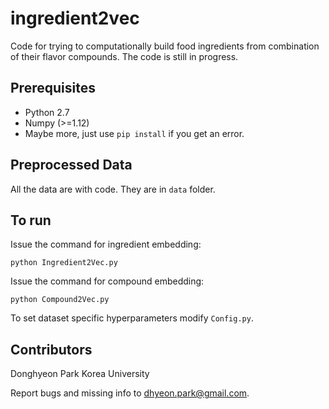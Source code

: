 # ingredient2vec
Code for trying to computationally build food ingredients from combination of their flavor compounds. The code is still in progress.

## Prerequisites
- Python 2.7
- Numpy (>=1.12)
- Maybe more, just use `pip install` if you get an error.


## Preprocessed Data
All the data are with code. They are in `data` folder.

## To run
Issue the command for ingredient embedding:
```
python Ingredient2Vec.py
```

Issue the command for compound embedding:
```
python Compound2Vec.py
```

To set dataset specific hyperparameters modify `Config.py`.



## Contributors
Donghyeon Park
Korea University

Report bugs and missing info to dhyeon.park@gmail.com.
